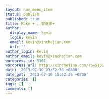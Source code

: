 ```yaml
---
layout: nav_menu_item
status: publish
published: true
title: Make + | 智造家+
author:
  display_name: kevin
  login: kevin
  email: kevin@xinchejian.com
  url: ''
author_login: kevin
author_email: kevin@xinchejian.com
wordpress_id: 5161
wordpress_url: http://xinchejian.com/?p=5161
date: '2013-07-10 23:52:36 +0800'
date_gmt: '2013-07-10 15:52:36 +0800'
categories: []
tags: []
comments: []
---
```


